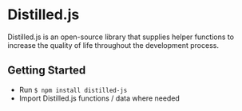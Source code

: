 # Distilled.js

Distilled.js is an open-source library that supplies helper functions to increase the quality of life throughout the development process.

## Getting Started
- Run `$ npm install distilled-js`
- Import Distilled.js functions / data where needed
